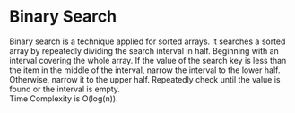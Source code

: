 # Binary Search
Binary search is a technique applied for sorted arrays. It searches a sorted array by repeatedly dividing the search interval in half. Beginning with an interval covering the whole array. If the value of the search key is less than the item in the middle of the interval, narrow the interval to the lower half. Otherwise, narrow it to the upper half. Repeatedly check until the value is found or the interval is empty. \
Time Complexity is O(log(n)).
